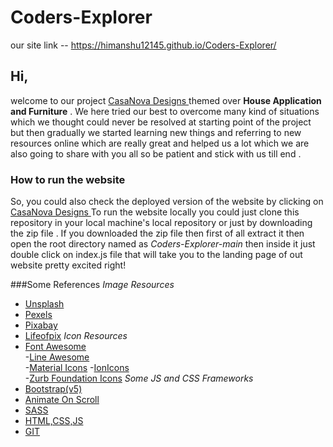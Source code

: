 # Coders-Explorer

our site link -- https://himanshu12145.github.io/Coders-Explorer/

## Hi, 
   welcome to our project [CasaNova Designs ](https://himanshu12145.github.io/Coders-Explorer/) themed over **House Application and Furniture** . 
We here tried our best to overcome many kind of situations which we thought could never be resolved at starting point of the project but then gradually we started learning new things and referring to new resources online which are really great and helped us a lot which we are also going to share with you all so be patient and stick with us till end .


### How to run the website
  So, you could also check the deployed version of the website by clicking on [CasaNova Designs ](https://himanshu12145.github.io/Coders-Explorer/)
  To run the website locally you could just clone this repository in your local machine's local repository or just by downloading the zip file . If you downloaded the zip file then first of all extract it then open the root directory named as *Coders-Explorer-main* then inside it just double click on index.js file that will take you to the landing page of out website pretty excited right!
 
 ###Some References 
 *Image Resources*
- [Unsplash](https://unsplash.com/)
- [Pexels](https://www.pexels.com/)
- [Pixabay](https://pixabay.com/)
- [Lifeofpix](https://www.lifeofpix.com/)
 *Icon Resources*
- [Font Awesome](https://fontawesome.com/)	
-[Line Awesome](https://icons8.com/line-awesome)	
-[Material Icons](https://material.io/resources/icons/)	
-[IonIcons](http://ionicons.com/)	
-[Zurb Foundation Icons](https://zurb.com/playground/foundation-icon-fonts-3)
*Some JS and CSS Frameworks* 
- [Bootstrap(v5)](https://getbootstrap.com/docs/5.0/getting-started/introduction/)   
- [Animate On Scroll](https://michalsnik.github.io/aos/)   
- [SASS](https://sass-lang.com/)
- [HTML,CSS,JS](https://developer.mozilla.org/)
- [GIT](https://git-scm.com/)



